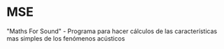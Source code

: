 # MSE
"Maths For Sound" - Programa para hacer cálculos de las características mas simples de los fenómenos acústicos
